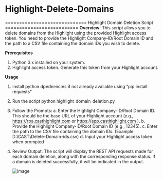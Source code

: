 # Highlight-Delete-Domains
============================= Highlight Domain Deletion Script ==========================
**Overview**:
This script allows you to delete domains from the Highlight using the provided Highlight access token. 
You need to provide the Highlight Company-ID/Root Domain ID and the path to a CSV file containing the 
domain IDs you wish to delete. 

**Prerequisites**
1. Python 3.x installed on your system.
2. Highlight access token. Generate this token from your Highlight account.

**Usage**
1. Install python dpednencies if not already available using "pip install requests"
2. Run the script 
    python highlight_domain_deletion.py
3. Follow the Prompts:
    a. Enter the Highlight Company-ID/Root Domain ID. This should be the base URL of your Highlight account
       (e.g., https://rpa.casthighlight.com or https://app.casthighlight.com ).
    b. Provide the Highlight Company-ID/Root Domain ID (e.g., 12345).
    c. Enter the path to the CSV file containing the domain IDs. (Example D:\CAST\Delete-Domain-ids.csv)
    d. Input your Highlight access token when prompted
5. Review Output:
    The script will display the REST API requests made for each domain deletion, along with the corresponding 
    response status. If a domain is deleted successfully, it will be indicated in the output.

   ![image](https://github.com/anilpunia/Highlight-Delete-Domains/assets/23251091/e689675c-4448-4f42-82c1-db81ee5503d9)
